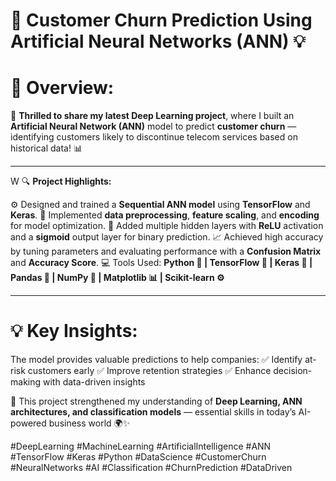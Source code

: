 # 🤖 **Customer Churn Prediction Using Artificial Neural Networks (ANN)** 💡

# 🚀 **Overview:**
🚀 **Thrilled to share my latest Deep Learning project**, where I built an **Artificial Neural Network (ANN)** model to predict **customer churn** — identifying customers likely to discontinue telecom services based on historical data! 📊

---

W 🔍 **Project Highlights:**

⚙️ Designed and trained a **Sequential ANN model** using **TensorFlow** and **Keras**.
🧠 Implemented **data preprocessing**, **feature scaling**, and **encoding** for model optimization.
🧩 Added multiple hidden layers with **ReLU** activation and a **sigmoid** output layer for binary prediction.
📈 Achieved high accuracy by tuning parameters and evaluating performance with a **Confusion Matrix** and **Accuracy Score**.
💻 Tools Used: **Python 🐍 | TensorFlow 🔢 | Keras 🧠 | Pandas 🧾 | NumPy 🔢 | Matplotlib 📊 | Scikit-learn ⚙️**

---

# 💡 **Key Insights:**

The model provides valuable predictions to help companies:
✅ Identify at-risk customers early
✅ Improve retention strategies
✅ Enhance decision-making with data-driven insights

🌟 This project strengthened my understanding of **Deep Learning, ANN architectures, and classification models** — essential skills in today’s AI-powered business world 🌍✨

#DeepLearning #MachineLearning #ArtificialIntelligence #ANN #TensorFlow #Keras #Python #DataScience #CustomerChurn #NeuralNetworks #AI #Classification #ChurnPrediction #DataDriven
